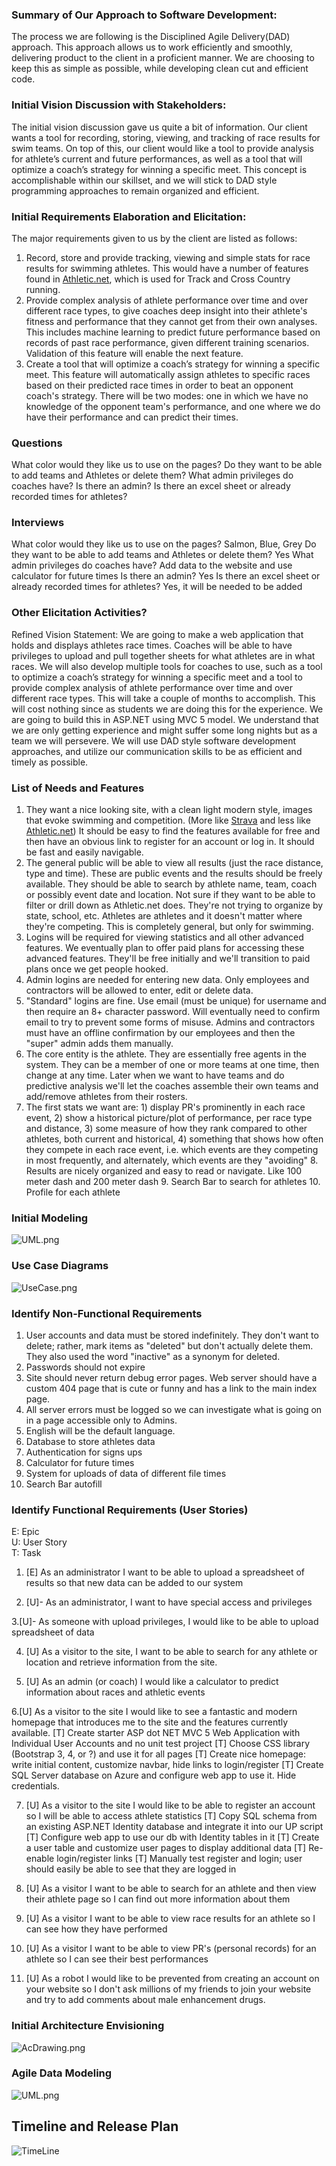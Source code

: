 ﻿### Summary of Our Approach to Software Development:
The process we are following is the Disciplined Agile Delivery(DAD) approach. This approach allows us to work efficiently and smoothly, delivering product to the client in a proficient manner. We are choosing to keep this as simple as possible, while developing clean cut and efficient code. 


### Initial Vision Discussion with Stakeholders:
The initial vision discussion gave us quite a bit of information. Our client wants a tool for recording, storing, viewing, and tracking of race results for swim teams. On top of this, our client would like a tool to provide analysis for athlete’s current and future performances, as well as a tool that will optimize a coach’s strategy for winning a specific meet. This concept is accomplishable within our skillset, and we will stick to DAD style programming approaches to remain organized and efficient. 


### Initial Requirements Elaboration and Elicitation:
The major requirements given to us by the client are listed as follows:
1. Record, store and provide tracking, viewing and simple stats for race results for swimming athletes.  This would have a number of features found in [Athletic.net](https://www.athletic.net/), which is used for Track and Cross Country running.
2. Provide complex analysis of athlete performance over time and over different race types, to give coaches deep insight into their athlete's fitness and performance that they cannot get from their own analyses.  This includes machine learning to predict future performance based on records of past race performance, given different training scenarios.  Validation of this feature will enable the next feature.
3. Create a tool that will optimize a coach’s strategy for winning a specific meet.  This feature will automatically assign athletes to specific races based on their predicted race times in order to beat an opponent coach's strategy.  There will be two modes: one in which we have no knowledge of the opponent team's performance, and one where we do have their performance and can predict their times.


### Questions
What color would they like us to use on the pages?
Do they want to be able to add teams and Athletes or delete them?
What admin privileges do coaches have?
Is there an admin?
Is there an excel sheet or already recorded times for athletes?


### Interviews
What color would they like us to use on the pages?
        Salmon, Blue, Grey
Do they want to be able to add teams and Athletes or delete them?
        Yes
What admin privileges do coaches have?
        Add data to the website and use calculator for future times
Is there an admin?
        Yes
Is there an excel sheet or already recorded times for athletes?
        Yes, it will be needed to be added


        
### Other Elicitation Activities?
Refined Vision Statement:
We are going to make a web application that holds and displays athletes race times. Coaches will be able to have privileges to upload and pull together sheets for what athletes are in what races. We will also develop multiple tools for coaches to use, such as a tool to optimize a coach’s strategy for winning a specific meet and a tool to provide complex analysis of athlete performance over time and over different race types. This will take a couple of months to accomplish. This will cost nothing since as students we are doing this for the experience. We are going to build this in ASP.NET using MVC 5 model. We understand that we are only getting experience and might suffer some long nights but as a team we will persevere. We will use DAD style software development approaches, and utilize our communication skills to be as efficient and timely as possible. 


### List of Needs and Features
1. They want a nice looking site, with a clean light modern style, images that evoke swimming and competition.  (More like [Strava](https://www.strava.com/features) and less like [Athletic.net](https://www.athletic.net/TrackAndField/Division/Event.aspx?DivID=100004&Event=14))  It should be easy to find the features available for free and then have an obvious link to register for an account or log in.  It should be fast and easily navigable.  
2. The general public will be able to view all results (just the race distance, type and time).  These are public events and the results should be freely available.  They should be able to search by athlete name, team, coach or possibly event date and location.  Not sure if they want to be able to filter or drill down as Athletic.net does.  They're not trying to organize by state, school, etc. Athletes are athletes and it doesn't matter where they're competing.  This is completely general, but only for swimming.
3. Logins will be required for viewing statistics and all other advanced features.  We eventually plan to offer paid plans for accessing these advanced features.  They'll be free initially and we'll transition to paid plans once we get people hooked.
4. Admin logins are needed for entering new data.  Only employees and contractors will be allowed to enter, edit or delete data.
5. "Standard" logins are fine.  Use email (must be unique) for username and then require an 8+ character password.  Will eventually need to confirm email to try to prevent some forms of misuse.  Admins and contractors must have an offline confirmation by our employees and then the "super" admin adds them manually.
6. The core entity is the athlete.  They are essentially free agents in the system.  They can be a member of one or more teams at one time, then change at any time.  Later when we want to have teams and do predictive analysis we'll let the coaches assemble their own teams and add/remove athletes from their rosters.
7. The first stats we want are: 1) display PR's prominently in each race event, 2) show a historical picture/plot of performance, per race type and distance, 3) some measure of how they rank compared to other athletes, both current and historical, 4) something that shows how often they compete in each race event, i.e. which events are they competing in most frequently, and alternately, which events are they "avoiding"
        8. Results are nicely organized and easy to read or navigate. Like 100 meter dash and 200 meter dash
        9. Search Bar to search for athletes
        10. Profile for each athlete

### Initial Modeling
  
![UML.png](./UML.PNG)

### Use Case Diagrams
  
![UseCase.png](./UseCase.PNG)

### Identify Non-Functional Requirements


1. User accounts and data must be stored indefinitely.  They don't want to delete; rather, mark items as "deleted" but don't actually delete them.  They also used the word "inactive" as a synonym for deleted.
2. Passwords should not expire
3. Site should never return debug error pages.  Web server should have a custom 404 page that is cute or funny and has a link to the main index page.
4. All server errors must be logged so we can investigate what is going on in a page accessible only to Admins.
5. English will be the default language.
6. Database to store athletes data
7. Authentication for signs ups
8. Calculator for future times
9. System for uploads of data of different file times
10. Search Bar autofill


### Identify Functional Requirements (User Stories)


E: Epic  
U: User Story  
T: Task  


1. [E] As an administrator I want to be able to upload a spreadsheet of results so that new data can be added to our system


2. [U]- As an administrator, I want to have special access and privileges


3.[U]- As someone with upload privileges, I would like to be able to upload spreadsheet of data


4. [U] As a visitor to the site, I want to be able to search for any athlete or location and retrieve information from the site. 


5. [U] As an admin (or coach) I would like a calculator to predict information about races and athletic events 


6.[U] As a visitor to the site I would like to see a fantastic and modern homepage that introduces me to the site and the features currently available.
    [T] Create starter ASP dot NET MVC 5 Web Application with Individual User Accounts and no unit test project
   [T] Choose CSS library (Bootstrap 3, 4, or ?) and use it for all pages
   [T] Create nice homepage: write initial content, customize navbar, hide links to login/register
   [T] Create SQL Server database on Azure and configure web app to use it. Hide credentials.


7.  [U] As a visitor to the site I would like to be able to register an account so I will be able to access athlete statistics
   [T] Copy SQL schema from an existing ASP.NET Identity database and integrate it into our UP script
   [T] Configure web app to use our db with Identity tables in it
   [T] Create a user table and customize user pages to display additional data
   [T] Re-enable login/register links
   [T] Manually test register and login; user should easily be able to see that they are logged in


8. [U] As a visitor I want to be able to search for an athlete and then view their athlete page so I can find out more information about them


9. [U] As a visitor I want to be able to view race results for an athlete so I can see how they have performed


10. [U] As a visitor I want to be able to view PR's (personal records) for an athlete so I can see their best performances


11. [U] As a robot I would like to be prevented from creating an account on your website so I don't ask millions of my friends to join your website and try to add comments about male enhancement drugs.


### Initial Architecture Envisioning
![AcDrawing.png](./AcDrawing.PNG)  

### Agile Data Modeling
![UML.png](./UML.PNG)  

## Timeline and Release Plan
![TimeLine](./TimeLine.PNG)
